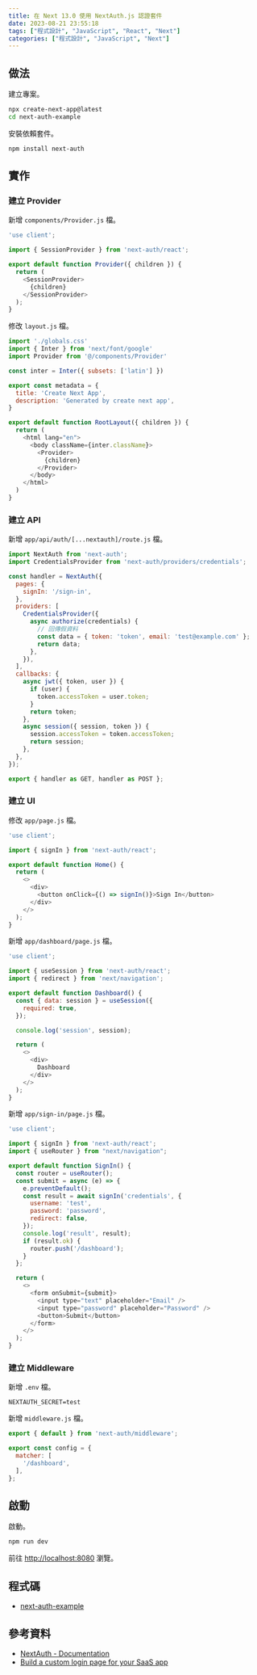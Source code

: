 ```yaml
---
title: 在 Next 13.0 使用 NextAuth.js 認證套件
date: 2023-08-21 23:55:18
tags: ["程式設計", "JavaScript", "React", "Next"]
categories: ["程式設計", "JavaScript", "Next"]
---
```


## 做法

建立專案。

```bash
npx create-next-app@latest
cd next-auth-example
```

安裝依賴套件。

```bash
npm install next-auth
```

## 實作

### 建立 Provider

新增 `components/Provider.js` 檔。

```js
'use client';

import { SessionProvider } from 'next-auth/react';

export default function Provider({ children }) {
  return (
    <SessionProvider>
      {children}
    </SessionProvider>
  );
}
```

修改 `layout.js` 檔。

```js
import './globals.css'
import { Inter } from 'next/font/google'
import Provider from '@/components/Provider'

const inter = Inter({ subsets: ['latin'] })

export const metadata = {
  title: 'Create Next App',
  description: 'Generated by create next app',
}

export default function RootLayout({ children }) {
  return (
    <html lang="en">
      <body className={inter.className}>
        <Provider>
          {children}
        </Provider>
      </body>
    </html>
  )
}
```

### 建立 API

新增 `app/api/auth/[...nextauth]/route.js` 檔。

```js
import NextAuth from 'next-auth';
import CredentialsProvider from 'next-auth/providers/credentials';

const handler = NextAuth({
  pages: {
    signIn: '/sign-in',
  },
  providers: [
    CredentialsProvider({
      async authorize(credentials) {
        // 回傳假資料
        const data = { token: 'token', email: 'test@example.com' };
        return data;
      },
    }),
  ],
  callbacks: {
    async jwt({ token, user }) {
      if (user) {
        token.accessToken = user.token;
      }
      return token;
    },
    async session({ session, token }) {
      session.accessToken = token.accessToken;
      return session;
    },
  },
});

export { handler as GET, handler as POST };
```

### 建立 UI

修改 `app/page.js` 檔。

```js
'use client';

import { signIn } from 'next-auth/react';

export default function Home() {
  return (
    <>
      <div>
        <button onClick={() => signIn()}>Sign In</button>
      </div>
    </>
  );
}
```

新增 `app/dashboard/page.js` 檔。

```js
'use client';

import { useSession } from 'next-auth/react';
import { redirect } from 'next/navigation';

export default function Dashboard() {
  const { data: session } = useSession({
    required: true,
  });

  console.log('session', session);

  return (
    <>
      <div>
        Dashboard
      </div>
    </>
  );
}
```

新增 `app/sign-in/page.js` 檔。

```js
'use client';

import { signIn } from 'next-auth/react';
import { useRouter } from "next/navigation";

export default function SignIn() {
  const router = useRouter();
  const submit = async (e) => {
    e.preventDefault();
    const result = await signIn('credentials', {
      username: 'test',
      password: 'password',
      redirect: false,
    });
    console.log('result', result);
    if (result.ok) {
      router.push('/dashboard');
    }
  };

  return (
    <>
      <form onSubmit={submit}>
        <input type="text" placeholder="Email" />
        <input type="password" placeholder="Password" />
        <button>Submit</button>
      </form>
    </>
  );
}
```

### 建立 Middleware

新增 `.env` 檔。

```env
NEXTAUTH_SECRET=test
```

新增 `middleware.js` 檔。

```js
export { default } from 'next-auth/middleware';

export const config = {
  matcher: [
    '/dashboard',
  ],
};
```

## 啟動

啟動。

```bash
npm run dev
```

前往 <http://localhost:8080> 瀏覽。

## 程式碼

- [next-auth-example](https://github.com/memochou1993/next-auth-example)

## 參考資料

- [NextAuth - Documentation](https://next-auth.js.org/)
- [Build a custom login page for your SaaS app](https://www.youtube.com/watch?v=cm-7RmD8yKQ)
